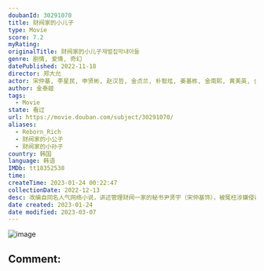 ```yaml
---
doubanId: 30291070
title: 财阀家的小儿子
type: Movie
score: 7.2
myRating: 
originalTitle: 财阀家的小儿子재벌집막내아들
genre: 剧情, 爱情, 奇幻
datePublished: 2022-11-18
director: 郑大允
actor: 宋仲基, 李星民, 申贤彬, 赵汉哲, 金贞兰, 朴智炫, 姜基栋, 金南熙, 黄美英, 金英在, 姜吉宇, 徐在熙, 文成贤, 尹宰文, 金新绿, 李圭会
author: 金泰姬
tags:
  - Movie
state: 看过
url: https://movie.douban.com/subject/30291070/
aliases:
  - Reborn_Rich
  - 财阀家的小公子
  - 财阀家的小孙子
country: 韩国
language: 韩语
IMDb: tt18352538
time: 
createTime: 2023-01-24 00:22:47
collectionDate: 2022-12-13
desc: 改编自同名人气网络小说，讲述管理财阀一家的秘书尹贤宇（宋仲基饰），被冤枉涉嫌侵吞资金而被财阀家杀害。尹贤宇重生为财阀家的小儿子陈道俊，以新的身份一边成长一边复仇的故事。
date created: 2023-01-24
date modified: 2023-03-07
---
```


![image](p2882015921.jpg)

Comment:
---
